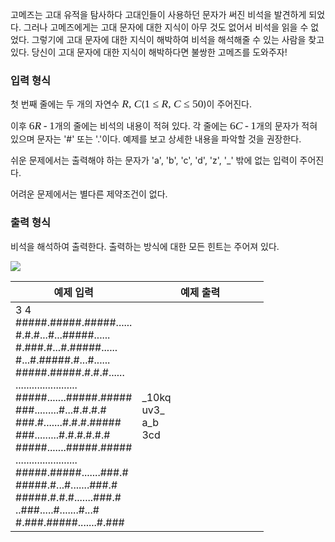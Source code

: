 <style type="text/css">
.tex-span {
    font-size: 125%;
    font-family: times new roman;
}
.tex-formula {
    vertical-align: middle;
    margin: 0;
    border:medium none;
    position: relative;
    bottom: 2px;
}
</style>

<div class="row">
<div class="col-sm-9 col-md-9 col-lg-9">
<p>고메즈는 고대 유적을 탐사하다 고대인들이 사용하던 문자가 써진 비석을 발견하게 되었다. 그러나 고메즈에게는 고대 문자에 대한 지식이 아무 것도 없어서 비석을 읽을 수 없었다. 그렇기에 고대 문자에 대한 지식이 해박하여 비석을 해석해줄 수 있는 사람을 찾고 있다. 당신이 고대 문자에 대한 지식이 해박하다면 불쌍한 고메즈를 도와주자!</p>

<h3>입력 형식</h3>

<p>첫 번째 줄에는 두 개의 자연수 <span class="tex-span"><i>R, C</i></span>(<span class="tex-span">1 &le; <i>R, C</i> &le; 50</span>)이 주어진다.</p>

<p>이후 <span class="tex-span">6<i>R</i>&thinsp;-&thinsp;1</span>개의 줄에는 비석의 내용이 적혀 있다. 각 줄에는 <span class="tex-span">6<i>C</i>&thinsp;-&thinsp;1</span>개의 문자가 적혀 있으며 문자는 '<span class="code-font">#</span>' 또는 '<span class="code-font">.</span>'이다. 예제를 보고 상세한 내용을 파악할 것을 권장한다.</p>

<p>쉬운 문제에서는 출력해야 하는 문자가 '<span class="code-font">a</span>', '<span class="code-font">b</span>', '<span class="code-font">c</span>', '<span class="code-font">d</span>', '<span class="code-font">z</span>', '<span class="code-font">_</span>' 밖에 없는 입력이 주어진다.</p>

<p>어려운 문제에서는 별다른 제약조건이 없다.</p>

<h3>출력 형식</h3>

<p>비석을 해석하여 출력한다. 출력하는 방식에 대한 모든 힌트는 주어져 있다.</p>
</div>
<div class="col-sm-3 col-md-3 col-lg-3">
<img src="https://s3.ap-northeast-2.amazonaws.com/oj.uz/old/kriii2_Z/img.png">
</div>
</div>

<table class='table table-bordered table-condensed'>
 <thead>
  <tr>
   <th>예제 입력</th>
   <th>예제 출력</th>
  </tr>
 </thead>
 <tbody>
  <tr>
   <td style="width: 50%;" class="code-font">3 4<br>
#####.#####.#####......<br>
#.#.#...#...#####......<br>
#.###.#...#.#####......<br>
#...#.#####.#...#......<br>
#####.#####.#.#.#......<br>
.......................<br>
#####.......#####.#####<br>
###.........#...#.#.#.#<br>
###.#.......#.#.#.#####<br>
###.........#.#.#.#.#.#<br>
#####.......#####.#####<br>
.......................<br>
#####.#####.......###.#<br>
#####.#...#.......###.#<br>
#####.#.#.#.......###.#<br>
..###.....#.......#...#<br>
#.###.#####.......#.###
</td>
   <td class="code-font">_10kq<br>
uv3_<br>
a_b<br>
3cd
</td>
  </tr>
 </tbody>
</table>
